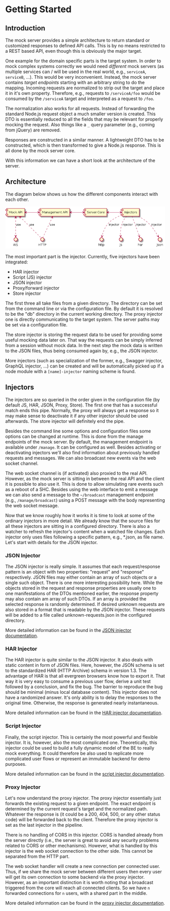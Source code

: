 # Getting Started

## Introduction

The mock server provides a simple architecture to return standard or customized responses to defined API calls. This is by no means restricted to a REST based API, even though this is obviously the major target.

One example for the domain specific parts is the target system. In order to mock complex systems correctly we would need *different* mock servers (as multiple services can / will be used in the real world, e.g., `serviceA`, `serviceB`, ...). This would be very inconvenient. Instead, the mock server contains *target endpoints* starting with an arbitrary string to do the mapping. Incoming requests are normalized to strip out the target and place it in it's own property. Therefore, e.g., requests to `/serviceA/foo` would be consumed by the `/serviceA` target and interpreted as a request to `/foo`.

The normalization also works for all requests. Instead of forwarding the standard Node.js request object a much smaller version is created. This DTO is essentially reduced to all the fields that may be relevant for properly mocking the request. Also things like a `_` query parameter (e.g., coming from jQuery) are removed.

Responses are constructed in a similar manner. A lightweight DTO has to be constructed, which is then transformed to give a Node.js response. This is all done by the mock server core.

With this information we can have a short look at the architecture of the server.

## Architecture

The diagram below shows us how the different components interact with each other.

![Architecture Diagram of the Server](images/diagram.png)

The most important part is the injector. Currently, five injectors have been integrated:

- HAR injector
- Script (JS) injector
- JSON injector
- Proxy/forward injector
- Store injector

The first three all take files from a given directory. The directory can be set from the command line or via the configuration file. By default it is resolved to be the "db" directory in the current working directory. The proxy injector one is directly communicating to the target system. The server paths may be set via a configuration file.

The store injector is storing the request data to be used for providing some useful mocking data later on. That way the requests can be simply inferred from a session without mock data. In the next step the mock data is written to the JSON files, thus being consumed again by, e.g., the JSON injector.

More injectors (such as specialization of the former, e.g., Swagger injector, GraphQL injector, ...) can be created and will be automatically picked up if a node module with a `[name]-injector` naming scheme is found.

## Injectors

The injectors are so queried in the order given in the configuration file (by default JS, HAR, JSON, Proxy, Store). The first one that has a successful match ends this pipe. Normally, the proxy will always get a response so it may make sense to deactivate it if any other injector should be used afterwards. The store injector will definitely end the pipe.

Besides the command line some options and configuration files some options can be changed at runtime. This is done from the manage endpoints of the mock server. By default, the management endpoint is available under `/manage`. It can be configured as well. Besides activating or deactivating injectors we'll also find information about previously handled requests and messages. We can also broadcast new events via the web socket channel.

The web socket channel is (if activated) also proxied to the real API. However, as the mock server is sitting in between the real API and the client it is possible to also use it. This is done to allow simulating rare events such as a reboot of a SHC. Besides using the web interface to emit a message we can also send a message to the `~/broadcast` management endpoint (e.g., `/manage/broadcast`) using a POST message with the body representing the web socket message.

Now that we know roughly how it works it is time to look at some of the ordinary injectors in more detail. We already know that the source files for all these injectors are sitting in a configured directory. There is also a watcher to refresh the injector's content when a watched file changes. Each injector only uses files following a specific pattern, e.g., *.json, as file name. Let's start with details for the JSON injector.

### JSON Injector

The JSON injector is really simple. It assumes that each request/response pattern is an object with two properties: "request" and "response" respectively. JSON files may either contain an array of such objects or a single such object. There is one more interesting possibility here. While the objects stored in the request and response properties are usually one to one manifestations of the DTOs mentioned earlier, the response property may also contain am array of such DTOs. If an array is provided the selected response is randomly determined. If desired unknown requests are also stored in a format that is readable by the JSON injector. These requests will be added to a file called unknown-requests.json in the configured directory.

More detailed information can be found in the [JSON injector documentation](json-injector.md).

### HAR Injector

The HAR injector is quite similar to the JSON injector. It also deals with static content in form of JSON files. Here, however, the JSON schema is set to the standardized HAR (HTTP Archive) schema in version 1.3. The advantage of HAR is that all evergreen browsers know how to export it. That way it is very easy to consume a previous user flow, derive a unit test followed by a conclusion, and fix the bug. The barrier to reproduce the bug should be minimal (minus local database content). This injector does not have a randomized answer. It's only ability is to delay the responses to the original time. Otherwise, the response is generated nearly instantaneous.

More detailed information can be found in the [HAR injector documentation](har-injector.md).

### Script Injector

Finally, the script injector. This is certainly the most powerful and flexible injector. It is, however, also the most complicated one. Theoretically, this injector could be used to build a fully dynamic model of the BE to really mock everything. It could therefore be also used to replicate more complicated user flows or represent an immutable backend for demo purposes.

More detailed information can be found in the [script injector documentation](script-injector.md).

### Proxy Injector

Let's now understand the proxy injector. The proxy injector essentially just forwards the existing request to a given endpoint. The exact endpoint is determined by the current request's target and the normalized path. Whatever the response is (it could be a 200, 404, 500, or any other status code) will be forwarded back to the client. Therefore the proxy injector is set as the last injector in the pipeline.

There is no handling of CORS in this injector. CORS is handled already from the server directly (i.e., the server is great to avoid any security problems related to CORS or other mechanisms). However, what is handled by this injector is the web socket connection to the other side. This cannot be separated from the HTTP part.

The web socket handler will create a new connection per connected user. Thus, if we share the mock server between different users then every user will get its own connection to some backend via the proxy injector. However, as an important distinction it is worth noting that a broadcast triggered from the core will reach all connected clients. So we have `n` forwarded connections for `n` users, with a shared part in the middle.

More detailed information can be found in the [proxy injector documentation](proxy-injector.md).
